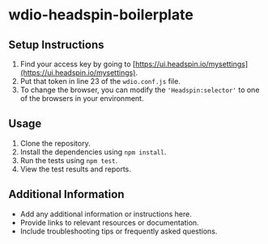 # wdio-headspin-boilerplate

## Setup Instructions

1. Find your access key by going to [https://ui.headspin.io/mysettings](https://ui.headspin.io/mysettings).
2. Put that token in line 23 of the `wdio.conf.js` file.
3. To change the browser, you can modify the `'Headspin:selector'` to one of the browsers in your environment.

## Usage

1. Clone the repository.
2. Install the dependencies using `npm install`.
3. Run the tests using `npm test`.
4. View the test results and reports.

## Additional Information

- Add any additional information or instructions here.
- Provide links to relevant resources or documentation.
- Include troubleshooting tips or frequently asked questions.

